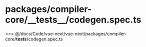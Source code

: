 # packages/compiler-core/\_\_tests\_\_/codegen.spec.ts

<<< @/docs/Code/vue-next/vue-next/packages/compiler-core/__tests__/codegen.spec.ts
